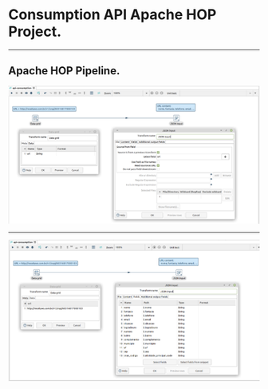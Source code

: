 # Consumption API Apache HOP Project.

---

## Apache HOP Pipeline.

![Apache HOP Pipeline](pipeline_01.png "Apache HOP Pipeline")

---

![Apache HOP Pipeline](pipeline_02.png "Apache HOP Pipeline")
